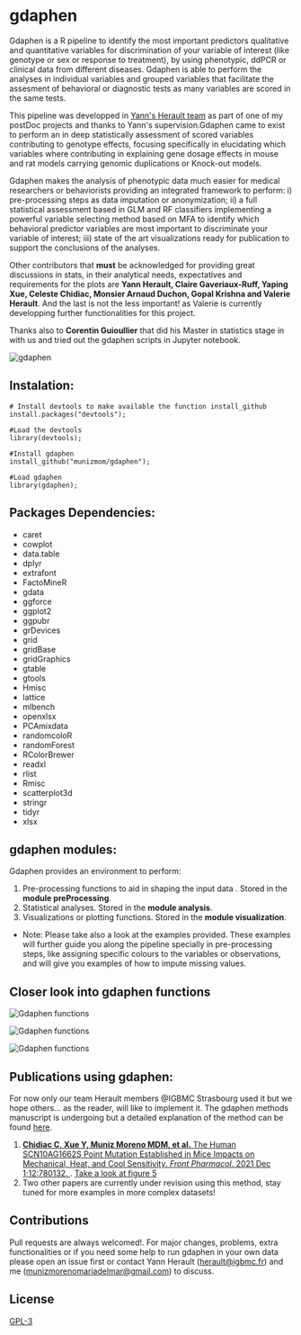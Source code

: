 # gdaphen

[](https://img.shields.io/badge/Gdaphen-v0.0-pink)
Gdaphen is a R pipeline to identify the most important predictors qualitative and quantitative variables for discrimination of your variable of interest (like genotype or sex or response to treatment), by using phenotypic, ddPCR or clinical data from different diseases. Gdaphen is able to perform the analyses in individual variables and grouped variables that facilitate the assesment of behavioral or diagnostic tests as many variables are scored in the same tests.

This pipeline was developped in [Yann's Herault team](https://www.igbmc.fr/igbmc/missions/annuaire/yann-herault) as part of one of my postDoc projects and thanks to Yann's supervision.Gdaphen came to exist to perform an in deep statistically assessment of scored variables contributing to genotype effects, focusing specifically in elucidating which variables where contributing in explaining gene dosage effects in mouse and rat models carrying genomic duplications or Knock-out models.

Gdaphen makes the analysis of phenotypic data much easier for medical researchers or behaviorists providing an integrated framework to perform: i) pre-processing steps as data imputation or anonymization; ii)  a full statistical assessment based in GLM and RF classifiers implementing a powerful variable selecting method based on MFA to identify which behavioral predictor variables are most important to discriminate your variable of interest; iii) state of the art visualizations ready for publication to support the conclusions of the analyses.

Other contributors that **must** be acknowledged for providing great discussions in stats, in their analytical needs, expectatives and requirements for the plots are **Yann Herault, Claire Gaveriaux-Ruff, Yaping Xue, Celeste Chidiac, Monsier Arnaud Duchon, Gopal Krishna and Valerie Herault**. And the last is not the less important! as Valerie is currently developping further functionalities for this project. 

Thanks also to **Corentin Guioullier** that did his Master in statistics stage in with us and tried out the gdaphen scripts in Jupyter notebook.

![gdaphen](https://github.com/munizmom/gdaphen/blob/master/images/graphicalAbstract.jpg)

## Instalation:
```
# Install devtools to make available the function install_github
install.packages("devtools");

#Load the devtools
library(devtools); 

#Install gdaphen
install_github("munizmom/gdaphen");

#Load gdaphen
library(gdaphen);
```

## Packages Dependencies:
* caret
* cowplot
* data.table
* dplyr
* extrafont
* FactoMineR
* gdata
* ggforce
* ggplot2
* ggpubr
* grDevices
* grid
* gridBase
* gridGraphics
* gtable
* gtools
* Hmisc
* lattice
* mlbench
* openxlsx
* PCAmixdata
* randomcoloR
* randomForest
* RColorBrewer
* readxl
* rlist
* Rmisc
* scatterplot3d
* stringr
* tidyr
* xlsx

## gdaphen modules:

Gdaphen provides an environment to perform:

1.  Pre-processing functions to aid in shaping the input data . Stored in the **module preProcessing**. 
2.  Statistical analyses. Stored in the **module analysis**.
3.  Visualizations or plotting functions. Stored in the **module visualization**.

- Note: Please take also a look at the examples provided. These examples will further guide you along the pipeline specially in pre-processing steps, like assigning specific colours to the variables or observations, and will give you examples of how to impute missing values.


## Closer look into gdaphen functions

![Gdaphen functions](https://github.com/munizmom/gdaphen/blob/master/images/gdaphen_functions_1.jpg)

![Gdaphen functions](https://github.com/munizmom/gdaphen/blob/master/images/gdaphen_functions_2.jpg)

![Gdaphen functions](https://github.com/munizmom/gdaphen/blob/master/images/gdaphen_functions_3.jpg)

## Publications using gdaphen:
For now only our team Herault members @IGBMC Strasbourg used it but we hope others... as the reader, will like to implement it.
The gdaphen methods manuscript is undergoing but a detailed explanation of the method can be found [here](https://www.frontiersin.org/articles/10.3389/fphar.2021.780132/full#supplementary-material).


1. [**Chidiac C, Xue Y, Muniz Moreno MDM, et al.** The Human SCN10AG1662S Point Mutation Established in Mice Impacts on Mechanical, Heat, and Cool Sensitivity. *Front Pharmacol*. 2021 Dec 1;12:780132. ](https://www.frontiersin.org/articles/10.3389/fphar.2021.780132/full). [Take a look at figure 5](https://www.frontiersin.org/files/Articles/780132/fphar-12-780132-HTML/image_m/fphar-12-780132-g005.jpg)
2. Two other papers are currently under revision using this method, stay tuned for more examples in more complex datasets!


## Contributions
Pull requests are always welcomed!. For major changes, problems, extra functionalities or if you need some help to run gdaphen in your own data please open an issue first or contact  Yann Herault (herault@igbmc.fr) and me (munizmorenomariadelmar@gmail.com) to discuss.

## License
[GPL-3](https://www.gnu.org/licenses/gpl-3.0.html)


